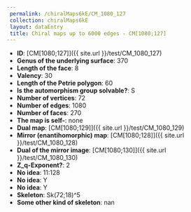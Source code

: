 ```yaml
--- 
 permalink: /chiralMaps6kE/CM_1080_127 
 collection: chiralMaps6kE
 layout: dataEntry
 title: Chiral maps up to 6000 edges - CM[1080;127]
---
```


- **ID**: [CM[1080;127]]({{ site.url }}/test/CM_1080_127)
- **Genus of the underlying surface**: 370
- **Length of the face**: 8
- **Valency**: 30
- **Length of the Petrie polygon**: 60
- **Is the automorphism group solvable?**: S
- **Number of vertices**: 72
- **Number of edges**: 1080
- **Number of faces**: 270
- **The map is self-**: none
- **Dual map**: [CM[1080;129]]({{ site.url }}/test/CM_1080_129)
- **Mirror (enantihomorphic) map**: [CM[1080;128]]({{ site.url }}/test/CM_1080_128)
- **Dual of the mirror image**: [CM[1080;130]]({{ site.url }}/test/CM_1080_130)
- **Z_q-Exponent?**: 2
- **No idea**:  11:128
- **No idea**: Y
- **No idea**: Y
- **Skeleton**: Sk(72;18)^5
- **Some other kind of skeleton**: nan
